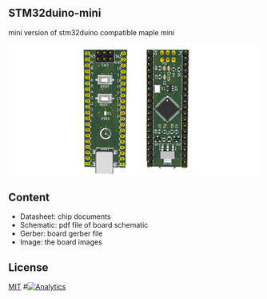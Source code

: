 ## STM32duino-mini
mini version of stm32duino compatible maple mini

![stm32duino-mini](Images/STM32-Mini.jpg)


## Content

* Datasheet: chip documents
* Schematic: pdf file of board schematic
* Gerber: board gerber file
* Image: the board images


## License
[MIT](https://raw.githubusercontent.com/Lembed/Lembed-STM32mini-Hardware/master/LICENSE)
#[![Analytics](https://ga-beacon.appspot.com/UA-67438080-1/Lembed-STM32mini-Hardware/readme?pixel)](https://github.com/lembed/Lembed-STM32mini-Hardware)
